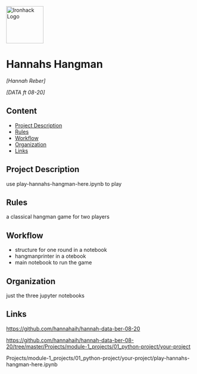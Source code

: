 <img src="https://bit.ly/2VnXWr2" alt="Ironhack Logo" width="100"/>

# Hannahs Hangman
*[Hannah Reber]*

*[DATA ft 08-20]*

## Content
- [Project Description](#project-description)
- [Rules](#rules)
- [Workflow](#workflow)
- [Organization](#organization)
- [Links](#links)

## Project Description
use play-hannahs-hangman-here.ipynb to play

## Rules
a classical hangman game for two players 

## Workflow
- structure for one round in a notebook
- hangmanprinter in a otebook
- main notebook to run the game

## Organization
just the three jupyter notebooks

## Links

 https://github.com/hannahaih/hannah-data-ber-08-20
 
 https://github.com/hannahaih/hannah-data-ber-08-20/tree/master/Projects/module-1_projects/01_python-project/your-project
 
 Projects/module-1_projects/01_python-project/your-project/play-hannahs-hangman-here.ipynb
 
